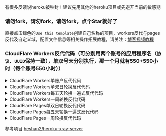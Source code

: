 有很多反馈说heroku被秒封！建议先用其他的heroku项目或先避开当前的敏感期

### 请勿fork，请勿fork，请勿fork，点个Star就好了

直接点击绿色的`Use this template`创建自己名称的项目，workers反代与pages反代及自定义域，配置文件信息等相关操作拓展教程，请关注：[博客视频教程](https://ygkkk.blogspot.com/2022/05/heroku-cloudflare-workers-pages.html)

### CloudFlare Workers反代代码（可分别用两个账号的应用程序名（`协议`、`UUID`保持一致），单双号天分别执行，那一个月就有550+550小时（每个账号550小时））
<details>
<summary>CloudFlare Workers单账户反代代码</summary>

```js
addEventListener(
    "fetch",event => {
        let url=new URL(event.request.url);
        url.hostname="appname.herokuapp.com";
        let request=new Request(url,event.request);
        event. respondWith(
            fetch(request)
        )
    }
)
```
</details>

<details>
<summary>CloudFlare Workers单双日轮换反代代码</summary>

```js
const SingleDay = 'app0.herokuapp.com'
const DoubleDay = 'app1.herokuapp.com'
addEventListener(
    "fetch",event => {
    
        let nd = new Date();
        if (nd.getDate()%2) {
            host = SingleDay
        } else {
            host = DoubleDay
        }
        
        let url=new URL(event.request.url);
        url.hostname=host;
        let request=new Request(url,event.request);
        event. respondWith(
            fetch(request)
        )
    }
)
```
</details>

<details>
<summary>CloudFlare Workers每五天轮换一遍式反代代码</summary>

```js
const Day0 = 'app0.herokuapp.com'
const Day1 = 'app1.herokuapp.com'
const Day2 = 'app2.herokuapp.com'
const Day3 = 'app3.herokuapp.com'
const Day4 = 'app4.herokuapp.com'
addEventListener(
    "fetch",event => {
    
        let nd = new Date();
        let day = nd.getDate() % 5;
        if (day === 0) {
            host = Day0
        } else if (day === 1) {
            host = Day1
        } else if (day === 2) {
            host = Day2
        } else if (day === 3){
            host = Day3
        } else if (day === 4){
            host = Day4
        } else {
            host = Day1
        }
        
        let url=new URL(event.request.url);
        url.hostname=host;
        let request=new Request(url,event.request);
        event. respondWith(
            fetch(request)
        )
    }
)
```
</details>

<details>
<summary>CloudFlare Workers一周轮换反代代码</summary>

```js
const Day0 = 'app0.herokuapp.com'
const Day1 = 'app1.herokuapp.com'
const Day2 = 'app2.herokuapp.com'
const Day3 = 'app3.herokuapp.com'
const Day4 = 'app4.herokuapp.com'
const Day5 = 'app5.herokuapp.com'
const Day6 = 'app6.herokuapp.com'
addEventListener(
    "fetch",event => {
    
        let nd = new Date();
        let day = nd.getDay();
        if (day === 0) {
            host = Day0
        } else if (day === 1) {
            host = Day1
        } else if (day === 2) {
            host = Day2
        } else if (day === 3){
            host = Day3
        } else if (day === 4) {
            host = Day4
        } else if (day === 5) {
            host = Day5
        } else if (day === 6) {
            host = Day6
        } else {
            host = Day1
        }
        
        let url=new URL(event.request.url);
        url.hostname=host;
        let request=new Request(url,event.request);
        event. respondWith(
            fetch(request)
        )
    }
)
```
</details>

<details>

<summary>CloudFlare Pages单双日轮换反代代码</summary>

```js

export default {
    async fetch(request, env) {
      const SingleDay = 'app0.example.com'
      const DoubleDay = 'app1.example.com'
      let host = ''
      let nd = new Date();
      if (nd.getDate()%2) {
          host = SingleDay
      } else {
          host = DoubleDay
      }
      let url = new URL(request.url);
      if (url.pathname.startsWith('/')) {
        url.hostname=host;
        let new_request=new Request(url,request);
        return fetch(new_request);
      }
      // Otherwise, serve the static assets.
      return env.ASSETS.fetch(request);
    }
  };

```

</details>

<details>

<summary>CloudFlare Pages每五天轮换一遍式反代代码</summary>

```js

export default {
    async fetch(request, env) {
      const Day0 = 'app0.example.com'
      const Day1 = 'app1.example.com'
      const Day2 = 'app2.example.com'
      const Day3 = 'app3.example.com'
      const Day4 = 'app4.example.com'
      let host = ''
      let nd = new Date();
        let day = nd.getDate() % 5;
        if (day === 0) {
            host = Day0
        } else if (day === 1) {
            host = Day1
        } else if (day === 2) {
            host = Day2
        } else if (day === 3){
            host = Day3
        } else if (day === 4){
            host = Day4
        } else {
            host = Day1
        }

      let url = new URL(request.url);
      if (url.pathname.startsWith('/')) {
        url.hostname=host;
        let new_request=new Request(url,request);
        return fetch(new_request);
      }
      // Otherwise, serve the static assets.
      return env.ASSETS.fetch(request);
    }
  };

```

</details>

<details>

<summary>CloudFlare Pages一周轮换反代代码</summary>

```js


CloudFlare Pages一周轮换反代代码
export default {
    async fetch(request, env) {
      const Day0 = 'app0.example.com'
      const Day1 = 'app1.example.com'
      const Day2 = 'app2.example.com'
      const Day3 = 'app3.example.com'
      const Day4 = 'app4.example.com'
      const Day5 = 'app5.example.com'
      const Day6 = 'app6.example.com'
      let host = ''
      let nd = new Date();
        let day = nd.getDay();
        if (day === 0) {
            host = Day0
        } else if (day === 1) {
            host = Day1
        } else if (day === 2) {
            host = Day2
        } else if (day === 3){
            host = Day3
        } else if (day === 4) {
            host = Day4
        } else if (day === 5) {
            host = Day5
        } else if (day === 6) {
            host = Day6
        } else {
            host = Day1
        }

      let url = new URL(request.url);
      if (url.pathname.startsWith('/')) {
        url.hostname=host;
        let new_request=new Request(url,request);
        return fetch(new_request);
      }
      // Otherwise, serve the static assets.
      return env.ASSETS.fetch(request);
    }
  };
```

</details>


参考项目
[heshan2/heroku-xray-server](https://github.com/heshan2/heroku-xray-server)
